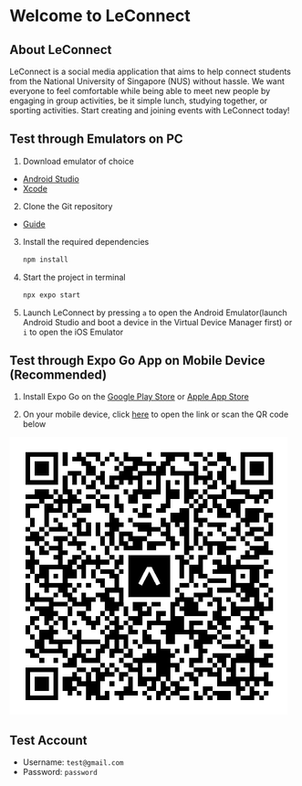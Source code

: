 # Welcome to LeConnect

## About LeConnect

LeConnect is a social media application that aims to help connect students from the National University of Singapore (NUS) without hassle. We want everyone to feel comfortable while being able to meet new people by engaging in group activities, be it simple lunch, studying together, or sporting activities. Start creating and joining events with LeConnect today!

## Test through Emulators on PC

1. Download emulator of choice 
- [Android Studio](https://developer.android.com/studio)
- [Xcode](https://apps.apple.com/us/app/xcode/id497799835)

2. Clone the Git repository
- [Guide](https://docs.github.com/en/repositories/creating-and-managing-repositories/cloning-a-repository)

3. Install the required dependencies

   ```bash
   npm install
   ```

4. Start the project in terminal

   ```bash
   npx expo start
   ```

5. Launch LeConnect by pressing `a` to open the Android Emulator(launch Android Studio and boot a device in the Virtual Device Manager first) or `i` to open the iOS Emulator

## Test through Expo Go App on Mobile Device (Recommended)

1. Install Expo Go on the [Google Play Store](https://play.google.com/store/apps/details?id=host.exp.exponent&pcampaignid=web_share) or [Apple App Store](https://apps.apple.com/us/app/expo-go/id982107779)

2. On your mobile device, click [here](exp://u.expo.dev/560b3be0-c28c-4d81-8765-e0b17ae89767/group/34ebe5e4-5201-49b3-addd-cdee050fc599) to open the link or scan the QR code below

![screenshot](assets/images/QRcode.png)

## Test Account

- Username: `test@gmail.com`
- Password: `password`
